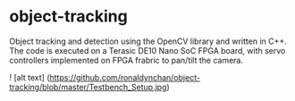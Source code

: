 # object-tracking
Object tracking and detection using the OpenCV library and written in C++.
The code is executed on a Terasic DE10 Nano SoC FPGA board, with servo controllers implemented on FPGA frabric to pan/tilt the camera. 

 
! [alt text] (https://github.com/ronaldynchan/object-tracking/blob/master/Testbench_Setup.jpg)
